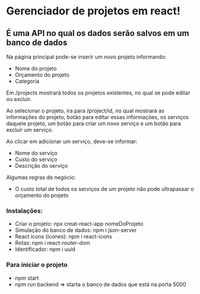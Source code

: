 # Gerenciador de projetos em react!

## É uma API no qual os dados serão salvos em um banco de dados

Na página principal pode-se inserir um novo projeto informando:
* Nome do projeto
* Orçamento do projeto
* Categoria

Em /projects mostrará todos os projetos existentes, no qual se pode editar ou excluir.

Ao selecionar o projeto, ira para /project/id, no qual mostrará as informações do projeto, botão para editar essas informações, os serviços daquele projeto, um botão para criar um novo serviço e um botão para excluir um serviço.

Ao clicar em adicionar um serviço, deve-se informar:
* Nome do serviço
* Custo do serviço
* Descrição do serviço

Algumas regras de negócio:
* O custo total de todos os serviços de um projeto não pode ultrapassar o orçamento do projeto

### Instalações:
* Criar o projeto: npx creat-react-app nomeDoProjeto
* Simulação do banco de dados: npm i json-server
* React icons (ícones): npm i react-icons
* Rotas: npm i react-router-dom
* Identificador: npm i uuid

### Para iniciar o projeto
* npm start
* npm run backend => starta o banco de dados que está na porta 5000